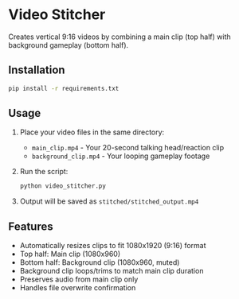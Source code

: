 # Video Stitcher

Creates vertical 9:16 videos by combining a main clip (top half) with background gameplay (bottom half).

## Installation

```bash
pip install -r requirements.txt
```

## Usage

1. Place your video files in the same directory:
   - `main_clip.mp4` - Your 20-second talking head/reaction clip
   - `background_clip.mp4` - Your looping gameplay footage

2. Run the script:
   ```bash
   python video_stitcher.py
   ```

3. Output will be saved as `stitched/stitched_output.mp4`

## Features

- Automatically resizes clips to fit 1080x1920 (9:16) format
- Top half: Main clip (1080x960)
- Bottom half: Background clip (1080x960, muted)
- Background clip loops/trims to match main clip duration
- Preserves audio from main clip only
- Handles file overwrite confirmation